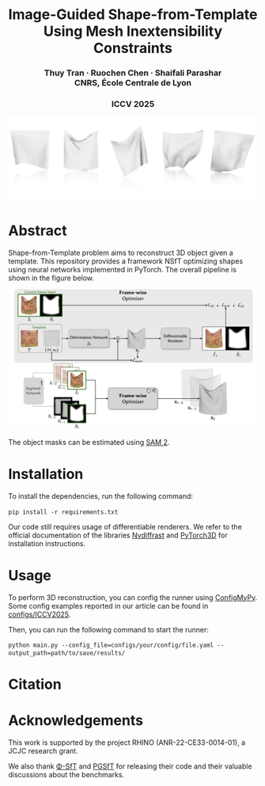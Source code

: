 <p align="center">
  <h1 align="center">Image-Guided Shape-from-Template Using Mesh Inextensibility Constraints</h1>
  <h3 align="center"> Thuy Tran · Ruochen Chen · Shaifali Parashar <br> CNRS, École Centrale de Lyon </h3>
  <h3 align="center">ICCV 2025 </h3>
  <div align="center"></div>
</p>

![](assets/nsft_teaser.jpeg "Neural Shape-from-Template teaser")

# Abstract
Shape-from-Template problem aims to reconstruct 3D object given a template.
This repository provides a framework NSfT optimizing shapes using neural networks implemented in PyTorch.
The overall pipeline is shown in the figure below.

![](assets/nsft_pipeline.jpeg "Neural Shape-from-Template pipeline")

The object masks can be estimated using [SAM 2](https://github.com/facebookresearch/segment-anything).

# Installation
To install the dependencies, run the following command:

```pip install -r requirements.txt```
 
Our code still requires usage of differentiable renderers. 
We refer to the official documentation of the libraries [Nvdiffrast](https://github.com/NVlabs/nvdiffrast) and [PyTorch3D](https://github.com/facebookresearch/pytorch3d)
for installation instructions.

# Usage
To perform 3D reconstruction, you can config the runner using [ConfigMyPy](https://github.com/JeanKossaifi/configmypy).
Some config examples reported in our article can be found in [configs/ICCV2025](configs/ICCV2025).

Then, you can run the following command to start the runner:

```
python main.py --config_file=configs/your/config/file.yaml --output_path=path/to/save/results/
```

# Citation
# Acknowledgements
This work is supported by the project
RHINO (ANR-22-CE33-0014-01), a JCJC research grant. 

We also thank [Φ-SfT](https://github.com/navamikairanda/phi_sft) and [PGSfT](https://github.com/vc-bonn/Physics-guided-Shape-from-Template) for releasing their code and their valuable discussions about the benchmarks.